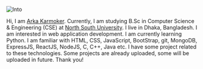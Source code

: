 <!---
ArkaKarmoker/ArkaKarmoker is a ✨ special ✨ repository because its `README.md` (this file) appears on your GitHub profile.
You can click the Preview link to take a look at your changes.
--->
![Into](https://user-images.githubusercontent.com/91338507/190421115-e71f143f-32af-4734-83e4-1d4c9f8a7b49.png)

Hi, I am <a href="https://www.instagram.com/arka_karmoker/">Arka Karmoker</a>. Currently, I am studying B.Sc in Computer Science & Engineering (CSE) at <a href="http://www.northsouth.edu/">North South University</a>. I live in Dhaka, Bangladesh. I am interested in web application development. I am currently learning Python. I am familiar with HTML, CSS, JavaScript, BootStrap, git, MongoDB, ExpressJS, ReactJS, NodeJS, C, C++, Java etc. I have some project related to these technologies. Some projects are already uploaded, some will be uploaded in future. Thank you!
